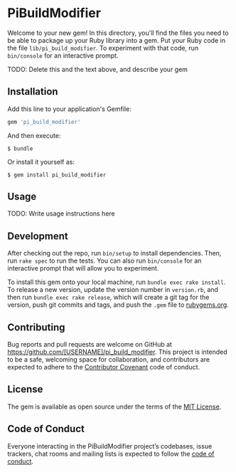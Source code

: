 # PiBuildModifier

Welcome to your new gem! In this directory, you'll find the files you need to be able to package up your Ruby library into a gem. Put your Ruby code in the file `lib/pi_build_modifier`. To experiment with that code, run `bin/console` for an interactive prompt.

TODO: Delete this and the text above, and describe your gem

## Installation

Add this line to your application's Gemfile:

```ruby
gem 'pi_build_modifier'
```

And then execute:

    $ bundle

Or install it yourself as:

    $ gem install pi_build_modifier

## Usage

TODO: Write usage instructions here

## Development

After checking out the repo, run `bin/setup` to install dependencies. Then, run `rake spec` to run the tests. You can also run `bin/console` for an interactive prompt that will allow you to experiment.

To install this gem onto your local machine, run `bundle exec rake install`. To release a new version, update the version number in `version.rb`, and then run `bundle exec rake release`, which will create a git tag for the version, push git commits and tags, and push the `.gem` file to [rubygems.org](https://rubygems.org).

## Contributing

Bug reports and pull requests are welcome on GitHub at https://github.com/[USERNAME]/pi_build_modifier. This project is intended to be a safe, welcoming space for collaboration, and contributors are expected to adhere to the [Contributor Covenant](http://contributor-covenant.org) code of conduct.

## License

The gem is available as open source under the terms of the [MIT License](http://opensource.org/licenses/MIT).

## Code of Conduct

Everyone interacting in the PiBuildModifier project’s codebases, issue trackers, chat rooms and mailing lists is expected to follow the [code of conduct](https://github.com/[USERNAME]/pi_build_modifier/blob/master/CODE_OF_CONDUCT.md).
